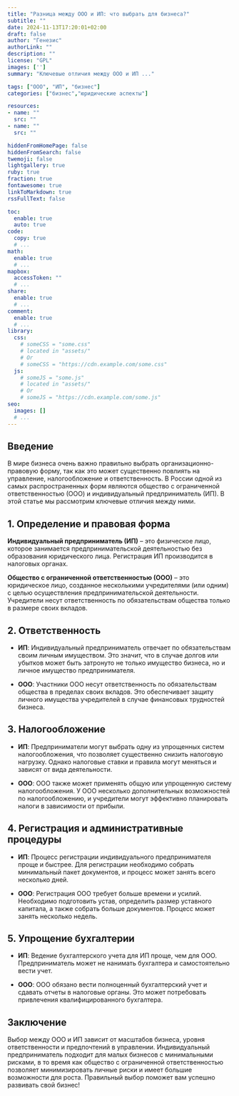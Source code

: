 ```yaml
---
title: "Разница между ООО и ИП: что выбрать для бизнеса?"
subtitle: ""
date: 2024-11-13T17:20:01+02:00
draft: false
author: "Генезис"
authorLink: ""
description: ""
license: "GPL"
images: ['']
summary: "Ключевые отличия между ООО и ИП ..."

tags: ["ООО", "ИП", "бизнес"]
categories: ["бизнес","юридические аспекты"]

resources:
- name: ""
  src: ""
- name: ""
  src: ""

hiddenFromHomePage: false
hiddenFromSearch: false
twemoji: false
lightgallery: true
ruby: true
fraction: true
fontawesome: true
linkToMarkdown: true
rssFullText: false

toc:
  enable: true
  auto: true
code:
  copy: true
  # ...
math:
  enable: true
  # ...
mapbox:
  accessToken: ""
  # ...
share:
  enable: true
  # ...
comment:
  enable: true
  # ...
library:
  css:
    # someCSS = "some.css"
    # located in "assets/"
    # Or
    # someCSS = "https://cdn.example.com/some.css"
  js:
    # someJS = "some.js"
    # located in "assets/"
    # Or
    # someJS = "https://cdn.example.com/some.js"
seo:
  images: []
  # ...
---
```

## Введение

В мире бизнеса очень важно правильно выбрать организационно-правовую форму, так как это может существенно повлиять на управление, налогообложение и ответственность. В России одной из самых распространенных форм являются общество с ограниченной ответственностью (ООО) и индивидуальный предприниматель (ИП). В этой статье мы рассмотрим ключевые отличия между ними.

## 1. Определение и правовая форма

**Индивидуальный предприниматель (ИП)** – это физическое лицо, которое занимается предпринимательской деятельностью без образования юридического лица. Регистрация ИП производится в налоговых органах.

**Общество с ограниченной ответственностью (ООО)** – это юридическое лицо, созданное несколькими учредителями (или одним) с целью осуществления предпринимательской деятельности. Учредители несут ответственность по обязательствам общества только в размере своих вкладов.

## 2. Ответственность

- **ИП**: Индивидуальный предприниматель отвечает по обязательствам своим личным имуществом. Это значит, что в случае долгов или убытков может быть затронуто не только имущество бизнеса, но и личное имущество предпринимателя.

- **ООО**: Участники ООО несут ответственность по обязательствам общества в пределах своих вкладов. Это обеспечивает защиту личного имущества учредителей в случае финансовых трудностей бизнеса.

## 3. Налогообложение

- **ИП**: Предприниматели могут выбрать одну из упрощенных систем налогообложения, что позволяет существенно снизить налоговую нагрузку. Однако налоговые ставки и правила могут меняться и зависят от вида деятельности.

- **ООО**: ООО также может применять общую или упрощенную систему налогообложения. У ООО несколько дополнительных возможностей по налогообложению, и учредители могут эффективно планировать налоги в зависимости от прибыли.

## 4. Регистрация и административные процедуры

- **ИП**: Процесс регистрации индивидуального предпринимателя проще и быстрее. Для регистрации необходимо собрать минимальный пакет документов, и процесс может занять всего несколько дней.

- **ООО**: Регистрация ООО требует больше времени и усилий. Необходимо подготовить устав, определить размер уставного капитала, а также собрать больше документов. Процесс может занять несколько недель.

## 5. Упрощение бухгалтерии

- **ИП**: Ведение бухгалтерского учета для ИП проще, чем для ООО. Предприниматель может не нанимать бухгалтера и самостоятельно вести учет.

- **ООО**: ООО обязано вести полноценный бухгалтерский учет и сдавать отчеты в налоговые органы. Это может потребовать привлечения квалифицированного бухгалтера.

## Заключение

Выбор между ООО и ИП зависит от масштабов бизнеса, уровня ответственности и предпочтений в управлении. Индивидуальный предприниматель подходит для малых бизнесов с минимальными рисками, в то время как общество с ограниченной ответственностью позволяет минимизировать личные риски и имеет большие возможности для роста. Правильный выбор поможет вам успешно развивать свой бизнес!